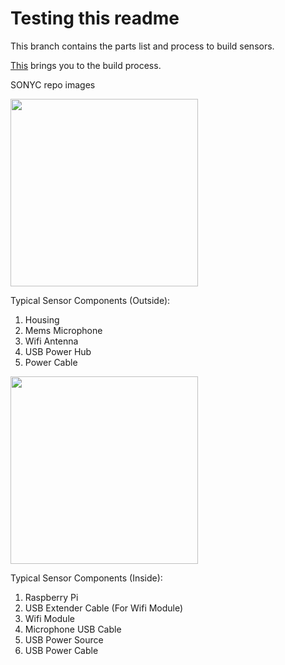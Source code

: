 # Testing this readme

This branch contains the parts list and process to build sensors. 

[This](https://github.com/kag587/sonyc-parts-and-build/blob/master/build.md) brings you to the build process. 

SONYC repo images

<image src="images/outside_sensor_anatomy.jpeg" width="300">

Typical Sensor Components (Outside): 
1. Housing 
2. Mems Microphone 
3. Wifi Antenna 
4. USB Power Hub 
5. Power Cable 


<image src="images/inside_sensor_anatomy.jpeg" width="300">

Typical Sensor Components (Inside): 
1. Raspberry Pi 
2. USB Extender Cable (For Wifi Module)
3. Wifi Module 
4. Microphone USB Cable
5. USB Power Source
6. USB Power Cable
